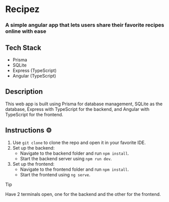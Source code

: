 # Recipez
### A simple angular app that lets users share their favorite recipes online with ease

## Tech Stack
- Prisma
- SQLite
- Express (TypeScript)
- Angular (TypeScript)

## Description
This web app is built using Prisma for database management, SQLite as the database, Express with TypeScript for the backend, and Angular with TypeScript for the frontend.

## Instructions ⚙️
1. Use `git clone` to clone the repo and open it in your favorite IDE.
2. Set up the backend:
   - Navigate to the backend folder and run `npm install`.
   - Start the backend server using `npm run dev`.
3. Set up the frontend:
   - Navigate to the frontend folder and run `npm install`.
   - Start the frontend using `ng serve`.

> [!TIP]
> Have 2 terminals open, one for the backend and the other for the frontend.
